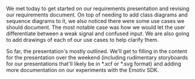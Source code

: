 <!-- 
.. title: Group Meeting 1
.. slug: group-meeting-1
.. date: 2014-10-23 21:58:22 UTC-07:00
.. tags: requirements,group meeting,tech docs,presentation prep,presentation
.. link: 
.. description: 
.. type: text
.. author: phora
-->

We met today to get started on our requirements presentation and revising our requirements document. On top of needing to add class diagrams and sequence diagrams to it, we also noticed there were some use cases we should document. The most notable case was how we would let the user differentiate between a weak signal and confused input. We are also going to add drawings of each of our use cases to help clarify them.

So far, the presentation's mostly outlined. We'll get to filling in the content for the presentation over the weekend (including rudimentary storyboards for our presentations that'll likely be in *.xcf or *.svg format) and adding more documentation on our experiments with the Emotiv SDK.
